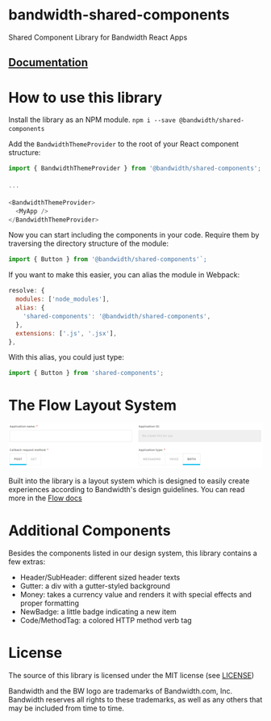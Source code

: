 # bandwidth-shared-components
Shared Component Library for Bandwidth React Apps

## [Documentation](http://dev.bandwidth.com/shared-components)

# How to use this library

Install the library as an NPM module. `npm i --save @bandwidth/shared-components`

Add the `BandwidthThemeProvider` to the root of your React component structure:

```javascript
import { BandwidthThemeProvider } from '@bandwidth/shared-components';

...

<BandwidthThemeProvider>
  <MyApp />
</BandwidthThemeProvider>
```

Now you can start including the components in your code. Require them by traversing the directory structure of the module:

```javascript
import { Button } from '@bandwidth/shared-components'`;
```

If you want to make this easier, you can alias the module in Webpack:

```javascript
resolve: {
  modules: ['node_modules'],
  alias: {
    'shared-components': '@bandwidth/shared-components',
  },
  extensions: ['.js', '.jsx'],
},
```

With this alias, you could just type:

```javascript
import { Button } from 'shared-components';
```

# The Flow Layout System

![Flow example](./images/formRecipe.png)

Built into the library is a layout system which is designed to easily create experiences according to Bandwidth's design guidelines. You can read more in the [Flow docs](https://github.com/Bandwidth/shared-components/blob/master/src/layouts/Flow/Flow.md)

# Additional Components

Besides the components listed in our design system, this library contains a few extras:

* Header/SubHeader: different sized header texts
* Gutter: a div with a gutter-styled background
* Money: takes a currency value and renders it with special effects and proper formatting
* NewBadge: a little badge indicating a new item
* Code/MethodTag: a colored HTTP method verb tag

# License

The source of this library is licensed under the MIT license (see [LICENSE](./LICENSE))

Bandwidth and the BW logo are trademarks of Bandwidth.com, Inc.  Bandwidth reserves all rights to these trademarks, as well as any others that may be included from time to time.
